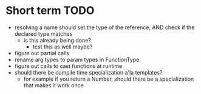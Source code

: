 # Short term TODO

- resolving a name should set the type of the reference, AND check if the declared type matches
    - is this already being done?
        - test this as well maybe?
- figure out partial calls
- rename arg types to param types in FunctionType
- figure out calls to cast functions at runtime
- should there be compile time specialization a'la templates?
    - for example if you return a Number, should there be a specialization that makes it work once
